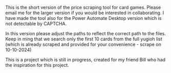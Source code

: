 This is the short version of the price scraping tool for card games.
Please email me for the larger version if you would be interested in collaborating.
I have made the tool also for the Power Automate Desktop version which is not detectable by CAPTCHA.


In this version please adjust the paths to reflect the correct path to the files.
Keep in ming that we search only the first 10 cards from the full yugioh list (which is already scraped and provided for your convenience - scrape on 10-10-2024)

This is a project which is still in progress, created for my friend Bill who had the inspiration for this project.
